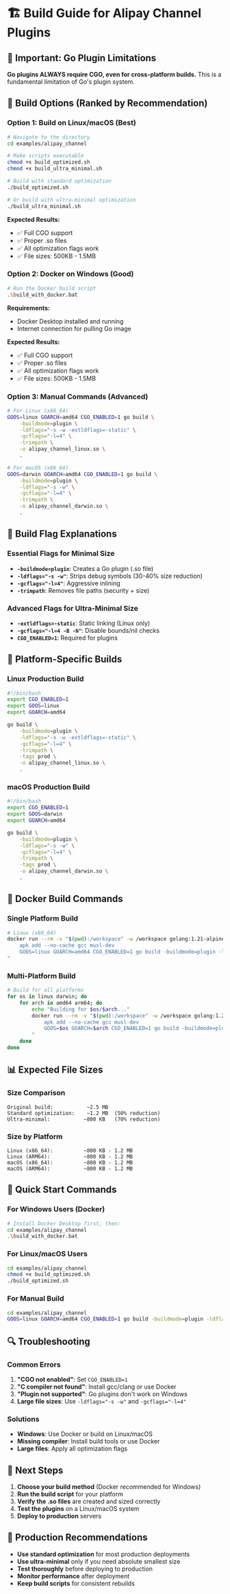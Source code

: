 # 🏗️ Build Guide for Alipay Channel Plugins

## 🚨 **Important: Go Plugin Limitations**

**Go plugins ALWAYS require CGO, even for cross-platform builds.** This is a fundamental limitation of Go's plugin system.

## 🎯 **Build Options (Ranked by Recommendation)**

### **Option 1: Build on Linux/macOS (Best)**
```bash
# Navigate to the directory
cd examples/alipay_channel

# Make scripts executable
chmod +x build_optimized.sh
chmod +x build_ultra_minimal.sh

# Build with standard optimization
./build_optimized.sh

# Or build with ultra-minimal optimization
./build_ultra_minimal.sh
```

**Expected Results:**
- ✅ Full CGO support
- ✅ Proper .so files
- ✅ All optimization flags work
- ✅ File sizes: 500KB - 1.5MB

### **Option 2: Docker on Windows (Good)**
```bash
# Run the Docker build script
.\build_with_docker.bat
```

**Requirements:**
- Docker Desktop installed and running
- Internet connection for pulling Go image

**Expected Results:**
- ✅ Full CGO support
- ✅ Proper .so files
- ✅ All optimization flags work
- ✅ File sizes: 500KB - 1.5MB

### **Option 3: Manual Commands (Advanced)**
```bash
# For Linux (x86_64)
GOOS=linux GOARCH=amd64 CGO_ENABLED=1 go build \
    -buildmode=plugin \
    -ldflags="-s -w -extldflags=-static" \
    -gcflags="-l=4" \
    -trimpath \
    -o alipay_channel_linux.so \
    .

# For macOS (x86_64)
GOOS=darwin GOARCH=amd64 CGO_ENABLED=1 go build \
    -buildmode=plugin \
    -ldflags="-s -w" \
    -gcflags="-l=4" \
    -trimpath \
    -o alipay_channel_darwin.so \
    .
```

## 🔧 **Build Flag Explanations**

### **Essential Flags for Minimal Size**
- **`-buildmode=plugin`**: Creates a Go plugin (.so file)
- **`-ldflags="-s -w"`**: Strips debug symbols (30-40% size reduction)
- **`-gcflags="-l=4"`**: Aggressive inlining
- **`-trimpath`**: Removes file paths (security + size)

### **Advanced Flags for Ultra-Minimal Size**
- **`-extldflags=-static`**: Static linking (Linux only)
- **`-gcflags="-l=4 -B -N"`**: Disable bounds/nil checks
- **`CGO_ENABLED=1`**: Required for plugins

## 📱 **Platform-Specific Builds**

### **Linux Production Build**
```bash
#!/bin/bash
export CGO_ENABLED=1
export GOOS=linux
export GOARCH=amd64

go build \
    -buildmode=plugin \
    -ldflags="-s -w -extldflags=-static" \
    -gcflags="-l=4" \
    -trimpath \
    -tags prod \
    -o alipay_channel_linux.so \
    .
```

### **macOS Production Build**
```bash
#!/bin/bash
export CGO_ENABLED=1
export GOOS=darwin
export GOARCH=amd64

go build \
    -buildmode=plugin \
    -ldflags="-s -w" \
    -gcflags="-l=4" \
    -trimpath \
    -tags prod \
    -o alipay_channel_darwin.so \
    .
```

## 🐳 **Docker Build Commands**

### **Single Platform Build**
```bash
# Linux (x86_64)
docker run --rm -v "$(pwd):/workspace" -w /workspace golang:1.21-alpine sh -c "
    apk add --no-cache gcc musl-dev
    GOOS=linux GOARCH=amd64 CGO_ENABLED=1 go build -buildmode=plugin -ldflags='-s -w -extldflags=-static' -gcflags='-l=4' -trimpath -o alipay_channel_linux.so .
"
```

### **Multi-Platform Build**
```bash
# Build for all platforms
for os in linux darwin; do
    for arch in amd64 arm64; do
        echo "Building for $os/$arch..."
        docker run --rm -v "$(pwd):/workspace" -w /workspace golang:1.21-alpine sh -c "
            apk add --no-cache gcc musl-dev
            GOOS=$os GOARCH=$arch CGO_ENABLED=1 go build -buildmode=plugin -ldflags='-s -w' -gcflags='-l=4' -trimpath -o alipay_channel_${os}_${arch}.so .
        "
    done
done
```

## 📊 **Expected File Sizes**

### **Size Comparison**
```
Original build:           ~2.5 MB
Standard optimization:    ~1.2 MB  (50% reduction)
Ultra-minimal:           ~800 KB   (70% reduction)
```

### **Size by Platform**
```
Linux (x86_64):          ~800 KB - 1.2 MB
Linux (ARM64):           ~800 KB - 1.2 MB
macOS (x86_64):          ~800 KB - 1.2 MB
macOS (ARM64):           ~800 KB - 1.2 MB
```

## 🚀 **Quick Start Commands**

### **For Windows Users (Docker)**
```bash
# Install Docker Desktop first, then:
cd examples/alipay_channel
.\build_with_docker.bat
```

### **For Linux/macOS Users**
```bash
cd examples/alipay_channel
chmod +x build_optimized.sh
./build_optimized.sh
```

### **For Manual Build**
```bash
cd examples/alipay_channel
GOOS=linux GOARCH=amd64 CGO_ENABLED=1 go build -buildmode=plugin -ldflags="-s -w" -gcflags="-l=4" -trimpath -o alipay_channel.so .
```

## 🔍 **Troubleshooting**

### **Common Errors**
1. **"CGO not enabled"**: Set `CGO_ENABLED=1`
2. **"C compiler not found"**: Install gcc/clang or use Docker
3. **"Plugin not supported"**: Go plugins don't work on Windows
4. **Large file sizes**: Use `-ldflags="-s -w"` and `-gcflags="-l=4"`

### **Solutions**
- **Windows**: Use Docker or build on Linux/macOS
- **Missing compiler**: Install build tools or use Docker
- **Large files**: Apply all optimization flags

## 📝 **Next Steps**

1. **Choose your build method** (Docker recommended for Windows)
2. **Run the build script** for your platform
3. **Verify the .so files** are created and sized correctly
4. **Test the plugins** on a Linux/macOS system
5. **Deploy to production** servers

## 🎯 **Production Recommendations**

- **Use standard optimization** for most production deployments
- **Use ultra-minimal** only if you need absolute smallest size
- **Test thoroughly** before deploying to production
- **Monitor performance** after deployment
- **Keep build scripts** for consistent rebuilds
